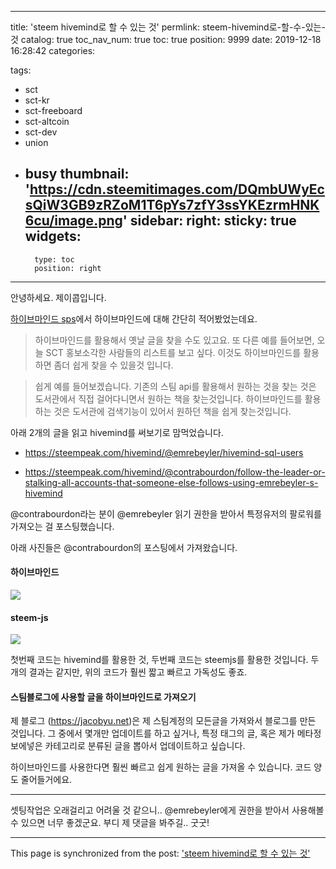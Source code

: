
---
title: 'steem hivemind로 할 수 있는 것'
permlink: steem-hivemind로-할-수-있는-것
catalog: true
toc_nav_num: true
toc: true
position: 9999
date: 2019-12-18 16:28:42
categories:

tags:
- sct
- sct-kr
- sct-freeboard
- sct-altcoin
- sct-dev
- union
- busy
thumbnail: 'https://cdn.steemitimages.com/DQmbUWyEcsQiW3GB9zRZoM1T6pYs7zfY3ssYKEzrmHNK6cu/image.png'
sidebar:
    right:
        sticky: true
widgets:
    -
        type: toc
        position: right
---


안녕하세요. 제이콥입니다.

[하이브마인드 sps](jacobyu.net/SPS-제안-살펴보기-하이브마인드-sql-서비스-feat-투표권을-행사하세요/)에서 하이브마인드에 대해 간단히 적어봤었는데요. 




> 하이브마인드를 활용해서 옛날 글을 찾을 수도 있고요. 또 다른 예를 들어보면, 오늘 SCT 홍보소각한 사람들의 리스트를 보고 싶다. 이것도 하이브마인드를 활용하면 좀더 쉽게 찾을 수 있을것 입니다.

> 쉽게 예를 들어보겠습니다. 기존의 스팀 api를 활용해서 원하는 것을 찾는 것은 도서관에서 직접 걸어다니면서 원하는 책을 찾는것입니다. 하이브마인드를 활용하는 것은 도서관에 검색기능이 있어서 원하던 책을 쉽게 찾는것입니다.

아래 2개의 글을 읽고 hivemind를 써보기로 맘먹었습니다.

* https://steempeak.com/hivemind/@emrebeyler/hivemind-sql-users

* https://steempeak.com/hivemind/@contrabourdon/follow-the-leader-or-stalking-all-accounts-that-someone-else-follows-using-emrebeyler-s-hivemind


@contrabourdon라는 분이  @emrebeyler 읽기 권한을 받아서 특정유저의 팔로워를 가져오는 걸 포스팅했습니다.

아래 사진들은 @contrabourdon의 포스팅에서 가져왔습니다.

#### 하이브마인드

![](https://cdn.steemitimages.com/DQmbUWyEcsQiW3GB9zRZoM1T6pYs7zfY3ssYKEzrmHNK6cu/image.png)

#### steem-js

![](https://cdn.steemitimages.com/DQmXPK8ebrtE9hwwxCUKk9LVLobn6DkN4BSX2mrkCVHpAdV/image.png)


첫번째 코드는 hivemind를 활용한 것, 두번째 코드는 steemjs를 활용한 것입니다. 두 개의 결과는 같지만, 위의 코드가 훨씬 짧고 빠르고 가독성도 좋죠.




####  스팀블로그에 사용할 글을 하이브마인드로 가져오기


제 블로그 (https://jacobyu.net)은 제 스팀계정의 모든글을 가져와서 블로그를 만든 것입니다.  그 중에서 몇개만 업데이트를 하고 싶거나, 특정 태그의 글, 혹은 제가 메타정보에넣은 카테고리로 분류된 글을 뽑아서 업데이트하고 싶습니다.

하이브마인드를 사용한다면 훨씬 빠르고 쉽게 원하는 글을 가져올 수 있습니다. 코드 양도 줄어들거에요.

---

셋팅작업은 오래걸리고 어려울 것 같으니.. 
@emrebeyler에게 권한을 받아서 사용해볼 수 있으면 너무 좋겠군요.
부디 제 댓글을 봐주길..
굿굿!

- - -

This page is synchronized from the post: ['steem hivemind로 할 수 있는 것'](https://steempeak.com/@jacobyu/steem-hivemind)

